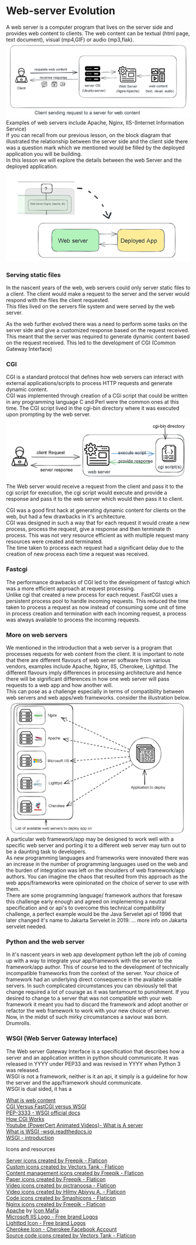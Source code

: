 # Web-server Evolution

A web server is a computer program that lives on the server side and provides web content to clients. The web content can be textual (html page, text document), visual (mp4,GIF) or audio (mp3,flak).  
![Client Sending a request For Web Content to A client](./Client-sending-request-to-a-client.png)   
Examples of web servers include Apache, Nginx, IIS-(Internet Information Service)   
If you can recall from our previous lesson, on the block diagram that illustrated the relationship between the server side and the client side there was a question mark which we mentioned would be filled by the deployed application you will be building.     
In this lesson we will explore the details between the web Server and the deployed application.     
![Flipped_web_server_deployed_app_image](./flipped_web_server_deployed_app.png)  
### Serving static files 
In the nascent years of the web, web servers could only server static files to a client. The client would make a request to the server and the server would respond with the files the client requested.    
This files lived on the servers file system and were served by the web server.  

As the web further evolved there was a need to perform some tasks on the server side and give a customized response based on the request received. This meant that the server was required to generate dynamic content based on the request received. 
This led to the development of CGI (Common Gateway Interface)
### CGI 
CGI is a standard protocol that defines how web servers can interact with external applications/scripts to process HTTP requests and generate dynamic content.  
CGI was implemented through creation of a CGi script that could be written in any programming language C and Perl were the common ones at this time. The CGI script lived in the cgi-bin directory where it was executed upon prompting by the web server. 
![CGI script execution Illustration](./cgi-script-illustration.png) 
The Web server would receive a request from the client and pass it to the cgi script for execution, the cgi script would execute and provide a response and pass it to the web server which would then pass it to client.   

CGI was a good first hack at generating dynamic content for clients on the web, but had a few drawbacks in it's architecture.   
CGI was designed in such a way that for each request it would create a new process, process the request, give a response and then terminate th process. This was not very resource efficient as with multiple request many resources were created and terminated.   
The time taken to process each request had a significant delay due to the creation of new process each time a request was received.    

### Fastcgi  
The performance drawbacks of CGI led to the development of fastcgi which was a more efficient approach at request processing.  
Unlike cgi that created a new process for each request. FastCGI uses a persistent process pool to handle incoming requests. This reduced the time taken to process a request as now instead of consuming some unit of time in process creation and termination with each incoming request, a process was always available to process the incoming  requests.    

### More on web servers
We mentioned in the introduction that a web server is a program that processes requests for web content from the client. It is important to note that there are different flavours of web server software from various vendors, examples include Apache, Nginx, IIS, Cherokee, Lighttpd. The different flavours imply differences in processing architecture and hence there will be significant differences in how one web server will pass requests to a web app and how another will.    
This can pose as a challenge especially in terms of compatibility between web servers and web apps/web frameworks. consider the illustration below. 
![Deploy app dilemma](./Deploy-app-dilemna-illustration.png) 
A particular web framework/app may be designed to work well with a specific web server and porting it to a different web server may turn out to be a daunting task to developers.   
As new programming languages and frameworks were innovated there was an increase in the number of programming languages used on the web and the burden of integration was left on the shoulders of web framework/app authors. You can imagine the chaos that resulted from this approach as the web apps/frameworks were opinionated on the choice of server to use with them.       
There are some programming language/ framework authors that foresaw this challenge early enough and agreed on implementing a neutral specification and or api's to overcome this technical compatibility challenge, a perfect example would be the Java Servelet api of 1996 that later changed it's name to Jakarta Servelet in 2019. 
... more info on Jakarta servelet needed.   

### Python and the web server   
In it's nascent years in web app development python left the job of coming up with a way to integrate your app/framework with the server to the framework/app author. This of course led to the development of technically incompatible frameworks from the context of the server. Your choice of framework had an underlying direct consequence in the available usable servers. In such complicated circumstances you can obviously tell that change required a lot of courage as it was tantamount to punishment. If you desired to change to a server that was not compatible with your web framework it meant you had to discard the framework and adopt another or refactor the web framework to work with your new choice of server.    
Now, in the midst of such mirky circumstances a saviour was born.    
Drumrolls.
### WSGI (Web Server Gateway Interface)   
The Web server Gateway Interface is a specification that describes how a server and an application written in python should communicate. It was released in YYYY under PEP33 and was revised in YYYY when Python 3 was released.    
WSGI is not a framework, neither is it an api, it simply is a guideline for how the server and the app/framework should communicate.    
WSGI is dual sided, it has a 


































[What is web content](https://en.wikipedia.org/wiki/Web_content)    
[CGI Versus FastCGI versus WSGI](https://www.sobyte.net/post/2021-11/cgi-fastcgi-wsgi/)     
[PEP-3333 - WSGI official docs](https://peps.python.org/pep-3333/#specification-details)    
[How CGI Works](https://computer.howstuffworks.com/cgi.htm)     
[Youtube (PowerCert Animated Videos)- What is A server](https://www.youtube.com/watch?v=UjCDWCeHCzY)    
[What is WSGI -wsgi.readthedocs.io](https://wsgi.readthedocs.io/en/latest/what.html)    
[WSGI - introduction](https://wsgi.tutorial.codepoint.net/intro)    

Icons and resources

<a href="https://www.flaticon.com/free-icons/server" title="server icons">Server icons created by Freepik - Flaticon</a>    
<a href="https://www.flaticon.com/free-icons/custom" title="custom icons">Custom icons created by Vectors Tank - Flaticon</a>   
<a href="https://www.flaticon.com/free-icons/content-management" title="content management icons">Content management icons created by Freepik - Flaticon</a>    
<a href="https://www.flaticon.com/free-icons/paper" title="paper icons">Paper icons created by Freepik - Flaticon</a>   
<a href="https://www.flaticon.com/free-icons/video" title="video icons">Video icons created by pictranoosa - Flaticon</a>   
<a href="https://www.flaticon.com/free-icons/video" title="video icons">Video icons created by Hilmy Abiyyu A. - Flaticon</a>   
<a href="https://www.flaticon.com/free-icons/code" title="code icons">Code icons created by Smashicons - Flaticon</a>   
<a href="https://www.flaticon.com/free-icons/nginx" title="nginx icons">Nginx icons created by Freepik - Flaticon</a>   
<a href="https://iconscout.com/icons/apache" class="text-underline font-size-sm" target="_blank">Apache</a> by <a href="https://iconscout.com/contributors/icon-mafia" class="text-underline font-size-sm" target="_blank">Icon Mafia</a>   
<a href="https://branditechture.agency/brand-logos/" title="Microsoft IIS Logo icon">Microsoft IIS Logo - Free brand Logos </a>     
<a href="https://branditechture.agency/brand-logos/" title="Lighttpd Logo icon"> Lighttpd Icon - Free brand Logos </a>  
<a href="https://branditechture.agency/brand-logos/" title="Cherokee Logo icon"> Cherokee Icon - Cherokee Facebook Account </a>   
<a href="https://www.flaticon.com/free-icons/source-code" title="source code icons">Source code icons created by Vectors Tank - Flaticon</a>    


